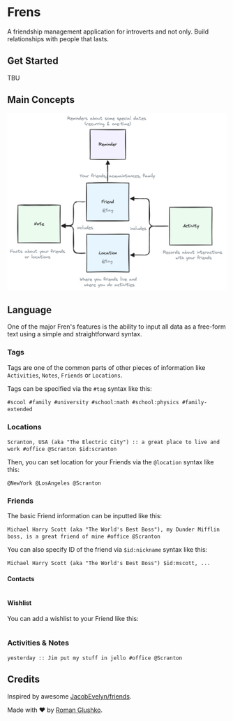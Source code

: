 # Frens

A friendship management application for introverts and not only.
Build relationships with people that lasts.

## Get Started

TBU

## Main Concepts

![Diagram](./docs/friens-data-model.png?raw=true)

## Language

One of the major Fren's features is the ability to input all data as a free-form text using a simple and straightforward syntax.

### Tags

Tags are one of the common parts of other pieces of information like `Activities`, `Notes`, `Friends` or `Locations`.

Tags can be specified via the `#tag` syntax like this:

```text
#scool #family #university #school:math #school:physics #family-extended
```

### Locations

```text
Scranton, USA (aka "The Electric City") :: a great place to live and work #office @Scranton $id:scranton
```

Then, you can set location for your Friends via the `@location` syntax like this:

```text
@NewYork @LosAngeles @Scranton
```

### Friends

The basic Friend information can be inputted like this:

```text
Michael Harry Scott (aka "The World's Best Boss"), my Dunder Mifflin boss, is a great friend of mine #office @Scranton
```

You can also specify ID of the friend via `$id:nickname` syntax like this:

```text
Michael Harry Scott (aka "The World's Best Boss") $id:mscott, ...
```

#### Contacts

```text

```

#### Wishlist

You can add a wishlist to your Friend like this:

```text
```

### Activities & Notes

```text
yesterday :: Jim put my stuff in jello #office @Scranton
```

## Credits

Inspired by awesome [JacobEvelyn/friends](https://github.com/JacobEvelyn/friends).

Made with ❤️ by [Roman Glushko]().